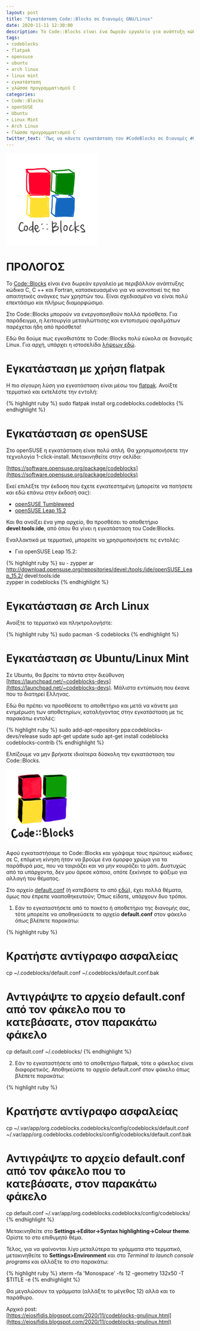 ```yaml
---
layout: post
title: "Εγκατάσταση Code::Blocks σε διανομές GNU/Linux"
date: 2020-11-11 12:30:00
description: Το Code::Blocks είναι ένα δωρεάν εργαλείο για ανάπτυξη κώδικα C, C++ και Fortran. Πως όμως γίνεται εγκατάσταση σε διανομές GNU/Linux;
tags:
- codeblocks
- flatpak
- opensuse
- ubuntu
- arch linux
- linux mint
- εγκατάσταση
- γλώσσα προγραμματισμού C
categories:
- Code::Blocks
- openSUSE
- Ubuntu
- Linux Mint
- Arch Linux
- Γλώσσα προγραμματισμού C
twitter_text: 'Πως να κάνετε εγκατάσταση του #CodeBlocks σε διανομές #GNU / #Linux'
---
```


![Code:Blocks Logo](/post_images/codeblocks/code-blocks.png "codeblocks.org")

# ΠΡΟΛΟΓΟΣ

Το [Code::Blocks](http://www.codeblocks.org) είναι ένα δωρεάν εργαλείο με περιβάλλον ανάπτυξης κώδικα C, C ++ και Fortran, κατασκευασμένο για να ικανοποιεί τις πιο απαιτητικές ανάγκες των χρηστών του. Είναι σχεδιασμένο να είναι πολύ επεκτάσιμο και πλήρως διαμορφώσιμο.

Στο Code::Blocks μπορούν να ενεργοποιηθούν πολλά πρόσθετα. Για παράδειγμα, η λειτουργία μεταγλώττισης και εντοπισμού σφαλμάτων παρέχεται ήδη από πρόσθετα!

Εδώ θα δούμε πως εγκαθιστάτε το Code::Blocks πολύ εύκολα σε διανομές Linux. Για αρχή, υπάρχει η ιστοσελίδα [λήψεων εδώ](http://www.codeblocks.org/downloads/binaries).

# Εγκατάσταση με χρήση flatpak

Η πιο σίγουρη λύση για εγκατάσταση είναι μέσω του [flatpak](https://eiosifidis.blogspot.com/search/label/flatpak).
Ανοίξτε τερματικό και εκτελέστε την εντολή:

{% highlight ruby %}
sudo flatpak install org.codeblocks.codeblocks
{% endhighlight %}

# Εγκατάσταση σε openSUSE

Στο openSUSE η εγκατάσταση είναι πολύ απλή. Θα χρησιμοποιήσετε την τεχνολογία 1-click-install. Μετακινηθείτε στην σελίδα:

[https://software.opensuse.org/package/codeblocks](https://software.opensuse.org/package/codeblocks)

Εκεί επιλέξτε την έκδοση που έχετε εγκατεστημένη (μπορείτε να πατήσετε και εδώ επάνω στην έκδοσή σας):

* [openSUSE Tumbleweed](https://software.opensuse.org/ymp/devel:tools:ide/openSUSE_Factory/codeblocks.ymp?base=openSUSE%3AFactory&amp;query=codeblocks)
* [openSUSE Leap 15.2](https://software.opensuse.org/ymp/devel:tools:ide/openSUSE_Leap_15.2/codeblocks.ymp?base=openSUSE%3ALeap%3A15.2&amp;query=codeblocks)

Και θα ανοίξει ένα ymp αρχείο, θα προσθέσει το αποθετήριο **devel:tools:ide**, από όπου θα γίνει η εγκατάσταση του Code:Blocks.

Εναλλακτικά με τερματικό, μπορείτε να χρησιμοποιήσετε τις εντολές:

- Για openSUSE Leap 15.2:

{% highlight ruby %}
su -
zypper ar http://download.opensuse.org/repositories/devel:/tools:/ide/openSUSE_Leap_15.2/ devel:tools:ide<br />
zypper in codeblocks
{% endhighlight %}

# Εγκατάσταση σε Arch Linux

Ανοίξτε το τερματικό και πληκτρολογήστε:

{% highlight ruby %}
sudo pacman -S codeblocks
{% endhighlight %}

# Εγκατάσταση σε Ubuntu/Linux Mint

Σε Ubuntu, θα βρείτε τα πάντα στην διεύθυνση [https://launchpad.net/~codeblocks-devs](https://launchpad.net/~codeblocks-devs). Μάλιστα εντύπωση που έκανε που το διατηρεί Ελληνας.

Εδώ θα πρέπει να προσθέσετε το αποθετήριο και μετά να κάνετε μια ενημέρωση των αποθετηρίων, καταλήγοντας στην εγκατάσταση με τις παρακάτω εντολές:

{% highlight ruby %}
sudo add-apt-repository ppa:codeblocks-devs/release
sudo apt-get update
sudo apt-get install codeblocks codeblocks-contrib
{% endhighlight %}

Ελπίζουμε να μην βρήκατε ιδιαίτερα δύσκολη την εγκατάσταση του Code::Blocks.

![Code:Blocks Logo](/post_images/codeblocks/codeblocks.png "codeblocks.org")

Αφού εγκαταστήσαμε το Code::Blocks και γράψαμε τους πρώτους κώδικες σε C, επόμενη κίνηση ήταν να βρούμε ένα όμορφο χρώμα για τα παράθυρά μας, που να ταιριάζει και να μην κουράζει το μάτι. Δυστυχώς από τα υπάρχοντα, δεν μου άρεσε κάποιο, οπότε ξεκίνησε το ψάξιμο για αλλαγή του θέματος.

Στο αρχείο [default.conf](https://github.com/yjzzjy4/Codeblocks-themes) (ή κατεβάστε το από [εδώ](/post_images/codeblocks/default.conf)), έχει πολλά θέματα, όμως που έπρεπε νααποθηκευτούν; Όπως είδατε, υπάρχουν δυο τρόποι.

1. Εάν το εγκαταστήσετε από το πακέτο ή αποθετήριο της διανομής σας, τότε μπορείτε να αποθηκεύσετε το αρχείο **default.conf** στον φάκελο όπως βλέπετε παρακάτω:  
  
{% highlight ruby %}
# Κρατήστε αντίγραφο ασφαλείας  
cp ~/.codeblocks/default.conf ~/.codeblocks/default.conf.bak  
  
# Αντιγράψτε το αρχείο default.conf από τον φάκελο που το κατεβάσατε, στον παρακάτω φάκελο  
cp default.conf ~/.codeblocks/
{% endhighlight %}
  
2. Εάν το εγκαταστήσετε από το αποθετήριο flatpak, τότε ο φάκελος είναι διαφορετικός. Αποθηκεύστε το αρχείο default.conf στον φάκελο όπως βλέπετε παρακάτω:  
  
{% highlight ruby %}
# Κρατήστε αντίγραφο ασφαλείας  
cp ~/.var/app/org.codeblocks.codeblocks/config/codeblocks/default.conf ~/.var/app/org.codeblocks.codeblocks/config/codeblocks/default.conf.bak  
  
# Αντιγράψτε το αρχείο default.conf από τον φάκελο που το κατεβάσατε, στον παρακάτω φάκελο  
cp default.conf ~/.var/app/org.codeblocks.codeblocks/config/codeblocks/
{% endhighlight %}

Mετακινηθείτε στο **Settings->Editor->Syntax highlighting->Colour theme**. Ορίστε το στο επιθυμητό θέμα.  

Τέλος, για να φαίνονται λίγο μεταλύτερα τα γράμματα στο τερματικό, μετακινηθείτε το **Settings>Environment** και στο *Terminal to launch console programs* και αλλάξτε το στο παρακάτω:  

{% highlight ruby %}
xterm -fa 'Monospace' -fs 12 -geometry 132x50 -T $TITLE -e
{% endhighlight %}
  
Θα μεγαλώσουν τα γράμματα (αλλάξτε το μέγεθος 12) αλλά και το παράθυρο.
  
Αρχικό post:  
[https://eiosifidis.blogspot.com/2020/11/codeblocks-gnulinux.html](https://eiosifidis.blogspot.com/2020/11/codeblocks-gnulinux.html)
